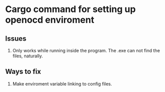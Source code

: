 # Cargo command for setting up openocd enviroment

## Issues
1. Only works while running inside the program. The .exe can not find the files, naturally.

## Ways to fix
1. Make enviroment variable linking to config files.